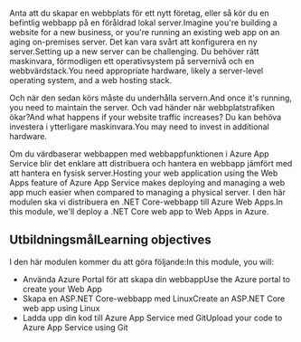 <span data-ttu-id="86e8a-101">Anta att du skapar en webbplats för ett nytt företag, eller så kör du en befintlig webbapp på en föråldrad lokal server.</span><span class="sxs-lookup"><span data-stu-id="86e8a-101">Imagine you're building a website for a new business, or you're running an existing web app on an aging on-premises server.</span></span> <span data-ttu-id="86e8a-102">Det kan vara svårt att konfigurera en ny server.</span><span class="sxs-lookup"><span data-stu-id="86e8a-102">Setting up a new server can be challenging.</span></span> <span data-ttu-id="86e8a-103">Du behöver rätt maskinvara, förmodligen ett operativsystem på servernivå och en webbvärdstack.</span><span class="sxs-lookup"><span data-stu-id="86e8a-103">You need appropriate hardware, likely a server-level operating system, and a web hosting stack.</span></span>

<span data-ttu-id="86e8a-104">Och när den sedan körs måste du underhålla servern.</span><span class="sxs-lookup"><span data-stu-id="86e8a-104">And once it's running, you need to maintain the server.</span></span> <span data-ttu-id="86e8a-105">Och vad händer när webbplatstrafiken ökar?</span><span class="sxs-lookup"><span data-stu-id="86e8a-105">And what happens if your website traffic increases?</span></span> <span data-ttu-id="86e8a-106">Du kan behöva investera i ytterligare maskinvara.</span><span class="sxs-lookup"><span data-stu-id="86e8a-106">You may need to invest in additional hardware.</span></span>

<span data-ttu-id="86e8a-107">Om du värdbaserar webbappen med webbappfunktionen i Azure App Service blir det enklare att distribuera och hantera en webbapp jämfört med att hantera en fysisk server.</span><span class="sxs-lookup"><span data-stu-id="86e8a-107">Hosting your web application using the Web Apps feature of Azure App Service makes deploying and managing a web app much easier when compared to managing a physical server.</span></span> <span data-ttu-id="86e8a-108">I den här modulen ska vi distribuera en .NET Core-webbapp till Azure Web Apps.</span><span class="sxs-lookup"><span data-stu-id="86e8a-108">In this module, we'll deploy a .NET Core web app to Web Apps in Azure.</span></span>

## <a name="learning-objectives"></a><span data-ttu-id="86e8a-109">Utbildningsmål</span><span class="sxs-lookup"><span data-stu-id="86e8a-109">Learning objectives</span></span>

<span data-ttu-id="86e8a-110">I den här modulen kommer du att göra följande:</span><span class="sxs-lookup"><span data-stu-id="86e8a-110">In this module, you will:</span></span>

- <span data-ttu-id="86e8a-111">Använda Azure Portal för att skapa din webbapp</span><span class="sxs-lookup"><span data-stu-id="86e8a-111">Use the Azure portal to create your Web App</span></span>
- <span data-ttu-id="86e8a-112">Skapa en ASP.NET Core-webbapp med Linux</span><span class="sxs-lookup"><span data-stu-id="86e8a-112">Create an ASP.NET Core web app using Linux</span></span>
- <span data-ttu-id="86e8a-113">Ladda upp din kod till Azure App Service med Git</span><span class="sxs-lookup"><span data-stu-id="86e8a-113">Upload your code to Azure App Service using Git</span></span>

